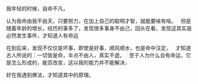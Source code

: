 我年轻的时候，自命不凡，

认为我命由我不由天，只要努力，在加上自己的聪明才智，就能要啥有啥。
&nbsp;
但是随着年龄的增长，经历的事多了，发现很多事身不由己，回头在看，发现这其实是必然发生事件，才知道人有命运

在到后来，发现不仅仅是坏事，即使是好事，顺风顺水，也是命中注定，
&nbsp;
才知道古人所说的：一切皆是命，半点不由人，真实不虚。
&nbsp;
至于人为什么会有命运，它是怎么形成的，能否改变，这以我的能力并不能解决，

好在我遇到佛法，才知道其中的原理。